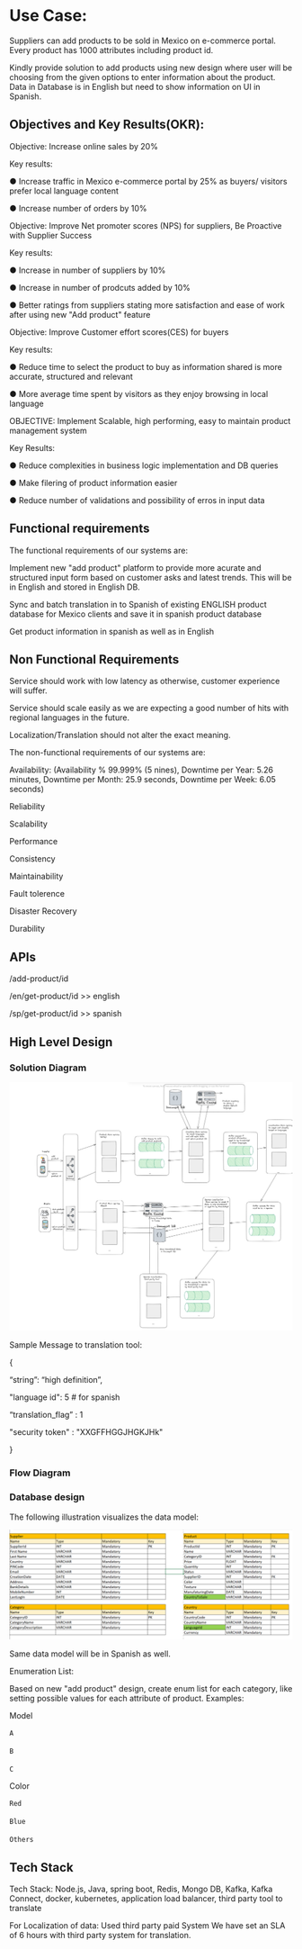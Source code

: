 

# Use Case:

Suppliers can add products to be sold in Mexico on e-commerce portal. Every product has 1000 attributes including product id.

Kindly provide solution to add products using new design where user will be choosing from the given options to enter information about the product. Data in Database is in English but need to show information on UI in Spanish.


 ## Objectives and Key Results(OKR):

Objective: Increase online sales by 20%

Key results:

●     Increase traffic in Mexico e-commerce portal by 25% as buyers/ visitors prefer local language content

●     Increase number of orders by 10%


Objective: Improve Net promoter scores (NPS) for suppliers, Be Proactive with Supplier Success

Key results:

●     Increase in number of suppliers by 10%

●     Increase in number of prodcuts added by 10%

●     Better ratings from suppliers stating more satisfaction and ease of work after using new "Add product" feature



Objective: Improve Customer effort scores(CES) for buyers

Key results:

●    Reduce time to select the product to buy as information shared is more accurate, structured and relevant

●    More average time spent by visitors as they enjoy browsing in local language


OBJECTIVE: Implement Scalable, high performing, easy to maintain product management system

Key Results:


●     Reduce complexities in business logic implementation and DB queries

●     Make filering of product information easier

●     Reduce number of validations and possibility of erros in input data

 
 
 ## Functional requirements
 
 The functional requirements of our systems are:
 
Implement new "add product" platform to provide more acurate and structured input form based on customer asks and latest trends. This will be in English and stored in English DB.
 
 Sync and batch translation in to Spanish of existing ENGLISH product database for Mexico clients and save it in spanish product database
 
 Get product information in spanish as well as in English
 
 ## Non Functional Requirements
 
Service should work with low latency as otherwise, customer experience will suffer.
 
Service should scale easily as we are expecting a good number of hits with regional languages in the future.

Localization/Translation should not alter the exact meaning.

The non-functional requirements of our systems are:
 
 Availability: (Availability % 99.999% (5 nines), Downtime per Year: 5.26 minutes, Downtime per Month: 25.9 seconds, Downtime per Week: 6.05 seconds)
 
 Reliability
 
 Scalability
 
 Performance
 
 Consistency

Maintainability
 
 Fault tolerence
 
 Disaster Recovery
 
 Durability
 
 ## APIs
 
 /add-product/id
 
 /en/get-product/id  >> english
 
 /sp/get-product/id   >> spanish
 

## High Level Design



 
### Solution Diagram



![alt text](https://github.com/anandpriya/e-commerce/blob/main/HLD.png)

Sample Message to translation tool:

{

“string”: “high definition”,

"language id": 5  # for spanish

“translation_flag” : 1

"security token" : "XXGFFHGGJHGKJHk"

}
 
 
 
 ### Flow Diagram
 
 
<To be done>
 
### Database design

The following illustration visualizes the data model:

![alt text](https://github.com/anandpriya/e-commerce/blob/main/datamodel.png)

Same data model will be in Spanish as well.

Enumeration List:

Based on new "add product" design, create enum list for each category, like setting possible values for each attribute of product. Examples:

Model	

	A
 
	B
 
	C
	
Color	

	Red
 
	Blue
 
	Others
 
 






## Tech Stack

Tech Stack: Node.js, Java, spring boot, Redis, Mongo DB, Kafka, Kafka Connect, docker, kubernetes, application load balancer, third party tool to translate

For Localization of data: Used third party paid System
We have set an SLA of 6 hours with third party system for translation.

